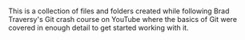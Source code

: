 # 
This is a collection of files and folders created while following Brad Traversy's Git crash course on YouTube where the basics of Git were covered in enough detail to get started working with it.
